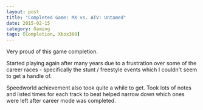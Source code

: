 ```yaml
---
layout: post
title: "Completed Game: MX vs. ATV: Untamed"
date: 2015-02-15
category: Gaming
tags: [Completion, Xbox360]
---
```


Very proud of this game completion.

Started playing again after many years due to a frustration over some of the career races - specifically the stunt / freestyle events which I couldn't seem to get a handle of.

Speedworld achievement also took quite a while to get.  Took lots of notes and listed times for each track to beat helped narrow down which ones were left after career mode was completed.